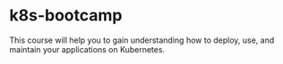 # k8s-bootcamp
This course will help you to gain understanding how to deploy, use, and maintain your applications on Kubernetes. 
